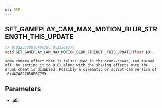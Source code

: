 ```yaml
---
ns: CAM
---
```

## SET_GAMEPLAY_CAM_MAX_MOTION_BLUR_STRENGTH_THIS_UPDATE

```c
// 0x0225778816FDC28C 0x1126E37C
void SET_GAMEPLAY_CAM_MAX_MOTION_BLUR_STRENGTH_THIS_UPDATE(float p0);
```

```
some camera effect that is (also) used in the drunk-cheat, and turned off (by setting it to 0.0) along with the shaking effects once the drunk cheat is disabled. Possibly a cinematic or script-cam version of _0x487A82C650EB7799  
```

## Parameters
* **p0**: 

